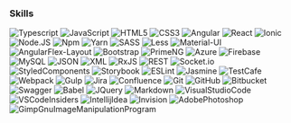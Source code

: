 ### Skills
![Typescript](https://img.shields.io/badge/TypeScript-007ACC?style=plastic&logo=typescript&logoColor=white) ![JavaScript](https://img.shields.io/badge/JavaScript-F7DF1E?style=plastic&logo=javascript&logoColor=black) ![HTML5](https://img.shields.io/badge/HTML5-E34F26?style=plastic&logo=html5&logoColor=white) ![CSS3](https://img.shields.io/badge/CSS3-1572B6?style=plastic&logo=css3&logoColor=white) ![Angular](https://img.shields.io/badge/Angular-DD0031?style=plastic&logo=angular&logoColor=white) ![React](https://img.shields.io/badge/React-20232A?style=plastic&logo=react&logoColor=61DAFB) ![Ionic](https://img.shields.io/badge/Ionic-%233880FF.svg?style=plastic&logo=Ionic&logoColor=white) ![Node.JS](https://img.shields.io/badge/Node.js-43853D?style=plastic&logo=node.js&logoColor=white) ![Npm](https://img.shields.io/badge/npm-%23CB3837.svg?style=plastic&logo=npm&logoColor=white) ![Yarn](https://img.shields.io/badge/yarn-%232C8EBB.svg?style=plastic&logo=yarn&logoColor=white) ![SASS](https://img.shields.io/badge/Sass-CC6699?style=plastic&logo=sass&logoColor=white) ![Less](https://img.shields.io/badge/less-2B4C80?style=plastic&logo=less&logoColor=white) ![Material-UI](https://img.shields.io/badge/Material--UI-0081CB?style=plastic&logo=material-ui&logoColor=white) ![AngularFlex-Layout](https://img.shields.io/badge/Angular_Flex--Layout-DB7093?style=plastic&logo=material-ui&logoColor=white) ![Bootstrap](https://img.shields.io/badge/Bootstrap-563D7C?style=plastic&logo=bootstrap&logoColor=white) ![PrimeNG](https://img.shields.io/badge/PrimeNG-DD0031?style=plastic&?logo=primeNG&logoColor=white) ![Azure](https://img.shields.io/badge/azure-%230072C6.svg?style=plastic&logo=microsoftazure&logoColor=white) ![Firebase](https://img.shields.io/badge/firebase-ffca28?style=plastic&logo=firebase&logoColor=black) ![MySQL](https://img.shields.io/badge/MySQL-00000F?style=plastic&logo=mysql&logoColor=white) ![JSON](https://img.shields.io/badge/JSON-black?style=plastic&logo=json&logoColor=white&labelColor=363636) ![XML](https://img.shields.io/badge/XML-black?style=plastic&logo=xml&logoColor=white) ![RxJS](https://img.shields.io/badge/rxjs-%23B7178C.svg?style=plastic&logo=reactivex&logoColor=white) ![REST](https://img.shields.io/badge/REST-0081CB?style=plastic&logo=rest&logoColor=white) ![Socket.io](https://img.shields.io/badge/Socket.io-black?style=plastic&logo=socket.io&badgeColor=010101) ![StyledComponents](https://img.shields.io/badge/styled--components-DB7093?style=plastic&logo=styled-components&logoColor=white) ![Storybook](https://img.shields.io/badge/-Storybook-FF4785?style=plastic&logo=storybook&logoColor=white) ![ESLint](https://img.shields.io/badge/ESLint-4B3263?style=plastic&logo=eslint&logoColor=white) ![Jasmine](https://img.shields.io/badge/jasmine-%238A4182.svg?style=plastic&logo=jasmine&logoColor=white) ![TestCafe](https://img.shields.io/badge/TestCafe-2B4C80?style=plastic&logo=testcafe&logoColor=FFFFFF) ![Webpack](https://img.shields.io/badge/webpack-%238DD6F9.svg?style=plastic&logo=webpack&logoColor=black) ![Gulp](https://img.shields.io/badge/Gulp-%23CF4647.svg?style=plastic&logo=gulp&logoColor=white) ![Jira](https://img.shields.io/badge/jira-%230A0FFF.svg?style=plastic&logo=jira&logoColor=white) ![Confluence](https://img.shields.io/badge/confluence-%23172BF4.svg?style=plastic&logo=confluence&logoColor=white) ![Git](https://img.shields.io/badge/git-%23F05033.svg?style=plastic&logo=git&logoColor=white) ![GitHub](https://img.shields.io/badge/github-%23121011.svg?style=plastic&logo=github&logoColor=white) ![Bitbucket](https://img.shields.io/badge/bitbucket-%230047B3.svg?style=plastic&logo=bitbucket&logoColor=white) ![Swagger](https://img.shields.io/badge/-Swagger-%23Clojure?style=plastic&logo=swagger&logoColor=white) ![Babel](https://img.shields.io/badge/Babel-F9DC3e?style=plastic&logo=babel&logoColor=black) ![JQuery](https://img.shields.io/badge/jQuery-0769AD?style=plastic&logo=jquery&logoColor=white) ![Markdown](https://img.shields.io/badge/markdown-%23000000.svg?style=plastic&logo=markdown&logoColor=white) ![VisualStudioCode](https://img.shields.io/badge/Visual_Studio_Code-0078D4?style=plastic&logo=visual%20studio%20code&logoColor=white) ![VSCodeInsiders](https://img.shields.io/badge/VS%20Code%20Insiders-35b393.svg?style=plastic&logo=visual-studio-code&logoColor=white)  ![IntellijIdea](https://img.shields.io/badge/IntelliJIDEA-000000.svg?style=plastic&logo=intellij-idea&logoColor=white) ![Invision](https://img.shields.io/badge/invision-FF3366?style=plastic&logo=invision&logoColor=white) ![AdobePhotoshop](https://img.shields.io/badge/adobe%20photoshop-%2331A8FF.svg?style=plastic&logo=adobe%20photoshop&logoColor=white) ![GimpGnuImageManipulationProgram](https://img.shields.io/badge/Gimp-657D8B?style=plastic&logo=gimp&logoColor=FFFFFF)



